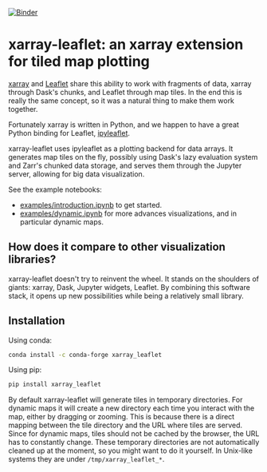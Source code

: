 [![Binder](https://mybinder.org/badge_logo.svg)](https://mybinder.org/v2/gh/davidbrochart/xarray_leaflet/master?filepath=examples%2Fintroduction.ipynb)

# xarray-leaflet: an xarray extension for tiled map plotting

[xarray](http://xarray.pydata.org) and [Leaflet](https://leafletjs.com) share this ability to work with fragments of data, xarray through Dask's chunks, and Leaflet through map tiles. In the end this is really the same concept, so it was a natural thing to make them work together.

Fortunately xarray is written in Python, and we happen to have a great Python binding for Leaflet, [ipyleaflet](https://ipyleaflet.readthedocs.io).

xarray-leaflet uses ipyleaflet as a plotting backend for data arrays. It generates map tiles on the fly, possibly using Dask's lazy evaluation system and Zarr's chunked data storage, and serves them through the Jupyter server, allowing for big data visualization.

See the example notebooks:
- [examples/introduction.ipynb](https://github.com/davidbrochart/xarray_leaflet/blob/master/examples/introduction.ipynb) to get started.
- [examples/dynamic.ipynb](https://github.com/davidbrochart/xarray_leaflet/blob/master/examples/dynamic.ipynb) for more advances visualizations, and in particular dynamic maps.

## How does it compare to other visualization libraries?

xarray-leaflet doesn't try to reinvent the wheel. It stands on the shoulders of giants: xarray, Dask, Jupyter widgets, Leaflet. By combining this software stack, it opens up new possibilities while being a relatively small library.

## Installation

Using conda:

```bash
conda install -c conda-forge xarray_leaflet
```

Using pip:

```bash
pip install xarray_leaflet
```

By default xarray-leaflet will generate tiles in temporary directories. For dynamic maps it will create a new directory each time you interact with the map, either by dragging or zooming. This is because there is a direct mapping between the tile directory and the URL where tiles are served. Since for dynamic maps, tiles should not be cached by the browser, the URL has to constantly change. These temporary directories are not automatically cleaned up at the moment, so you might want to do it yourself. In Unix-like systems they are under `/tmp/xarray_leaflet_*`.

